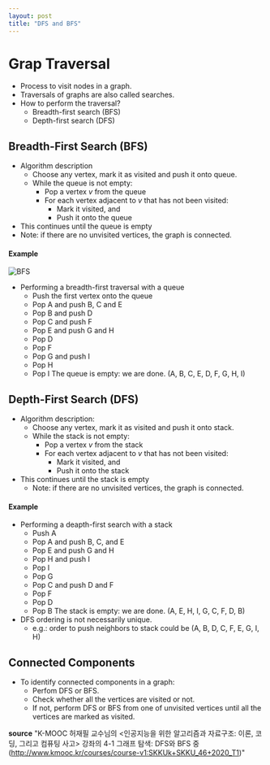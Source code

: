 ```yaml
---
layout: post
title: "DFS and BFS"
---
```

# Grap Traversal
- Process to visit nodes in a graph.
- Traversals of graphs are also called searches.
- How to perform the traversal?
  - Breadth-first search (BFS)
  - Depth-first search (DFS)
## Breadth-First Search (BFS)
- Algorithm description
  - Choose any vertex, mark it as visited and push it onto queue.
  - While the queue is not empty:
    - Pop a vertex _v_ from the queue
    - For each vertex adjacent to _v_ that has not been visited:
      - Mark it visited, and
      - Push it onto the queue
 - This continues until the queue is empty
  - Note: if there are no unvisited vertices, the graph is connected.
#### Example
![BFS](/bfs.png)

- Performing a breadth-first traversal with a queue
  - Push the first vertex onto the queue
  - Pop A and push B, C and E
  - Pop B and push D
  - Pop C and push F
  - Pop E and push G and H
  - Pop D
  - Pop F
  - Pop G and push I
  - Pop H
  - Pop I
  The queue is empty: we are done.
  (A, B, C, E, D, F, G, H, I)
## Depth-First Search (DFS)
- Algorithm description:
  - Choose any vertex, mark it as visited and push it onto stack.
  - While the stack is not empty:
    - Pop a vertex _v_ from the stack
    - For each vertex adjacent to _v_ that has not been visited:
      - Mark it visited, and
      - Push it onto the stack
- This continues until the stack is empty
  - Note: if there are no unvisited vertices, the graph is connected.
#### Example
- Performing a deapth-first search with a stack
  - Push A
  - Pop A and push B, C, and E
  - Pop E and push G and H
  - Pop H and push I
  - Pop I
  - Pop G
  - Pop C and push D and F
  - Pop F
  - Pop D
  - Pop B
  The stack is empty: we are done. 
  (A, E, H, I, G, C, F, D, B)
- DFS ordering is not necessarily unique.
  - e.g.: order to push neighbors to stack could be (A, B, D, C, F, E, G, I, H)
## Connected Components
- To identify connected components in a graph:
  - Perfom DFS or BFS.
  - Check whether all the vertices are visited or not. 
  - If not, perform DFS or BFS from one of unvisited vertices until all the vertices are marked as visited. 
  
**source**
"K-MOOC 허재필 교수님의 <인공지능을 위한 알고리즘과 자료구조: 이론, 코딩, 그리고 컴퓨팅 사고> 강좌의 4-1 그래프 탐색: DFS와 BFS 중(http://www.kmooc.kr/courses/course-v1:SKKUk+SKKU_46+2020_T1)"
